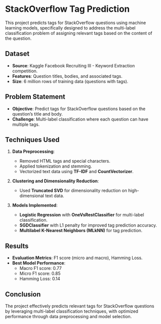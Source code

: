 

# StackOverflow Tag Prediction

This project predicts tags for StackOverflow questions using machine learning models, specifically designed to address the multi-label classification problem of assigning relevant tags based on the content of the question.

## Dataset
- **Source**: Kaggle Facebook Recruiting III - Keyword Extraction competition.
- **Features**: Question titles, bodies, and associated tags.
- **Size**: 6 million rows of training data (questions with tags).

## Problem Statement
- **Objective**: Predict tags for StackOverflow questions based on the question’s title and body.
- **Challenge**: Multi-label classification where each question can have multiple tags.

## Techniques Used
1. **Data Preprocessing**:
   - Removed HTML tags and special characters.
   - Applied tokenization and stemming.
   - Vectorized text data using **TF-IDF** and **CountVectorizer**.

2. **Clustering and Dimensionality Reduction**:
   - Used **Truncated SVD** for dimensionality reduction on high-dimensional text data.

3. **Models Implemented**:
   - **Logistic Regression** with **OneVsRestClassifier** for multi-label classification.
   - **SGDClassifier** with L1 penalty for improved tag prediction accuracy.
   - **Multilabel K-Nearest Neighbors (MLkNN)** for tag prediction.

## Results
- **Evaluation Metrics**: F1 score (micro and macro), Hamming Loss.
- **Best Model Performance**:
  - Macro F1 score: 0.77
  - Micro F1 score: 0.85
  - Hamming Loss: 0.14

## Conclusion
The project effectively predicts relevant tags for StackOverflow questions by leveraging multi-label classification techniques, with optimized performance through data preprocessing and model selection.
